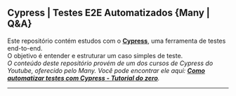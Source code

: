 ## Cypress | Testes E2E Automatizados {Many | Q&A}

Este repositório contém estudos com o **[Cypress](https://www.cypress.io/)**, uma ferramenta de testes end-to-end.<br>
O objetivo é entender e estruturar um caso simples de teste.<br>
*O conteúdo deste repositório provém de um dos cursos de Cypress do Youtube, oferecido pelo Many. Você pode encontrar ele aqui: **[Como automatizar testes com Cypress - Tutorial do zero](https://www.youtube.com/watch?v=WC-85_vOSws)**.*

---
